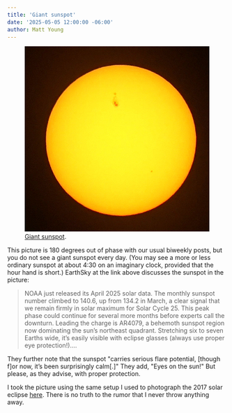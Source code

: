 ```yaml
---
title: 'Giant sunspot'
date: '2025-05-05 12:00:00 -06:00'
author: Matt Young
---
```


<figure>
<img src="/uploads/2025/DSC05967_Sunspot_600.jpg" alt="Giant sunspot"/>
<figcaption><a href="https://earthsky.org/sun/sun-news-activity-solar-flare-cme-aurora-updates">Giant sunspot</a>. 
</figcaption>
</figure>

This picture is 180 degrees out of phase with our usual biweekly posts, but you do not see a giant sunspot every day. (You may see a more or less ordinary sunspot at about 4:30 on an imaginary clock, provided that the hour hand is short.) EarthSky at the link above discusses the sunspot in the picture:

<blockquote>NOAA just released its April 2025 solar data. The monthly sunspot number climbed to 140.6, up from 134.2 in March, a clear signal that we remain firmly in solar maximum for Solar Cycle 25. This peak phase could continue for several more months before experts call the downturn. Leading the charge is AR4079, a behemoth sunspot region now dominating the sun’s northeast quadrant. Stretching six to seven Earths wide, it’s easily visible with eclipse glasses (always use proper eye protection!)....</blockquote>

They further note that the sunspot "carries serious flare potential, [though f]or now, it’s been surprisingly calm[.]" They add, "Eyes on the sun!" But please, as they advise, with proper protection.

I took the picture using the same setup I used to photograph the 2017 solar eclipse <a href="https://pandasthumb.org/archives/2017/08/total-eclipse.html">here</a>. There is no truth to the rumor that I never throw anything away.
